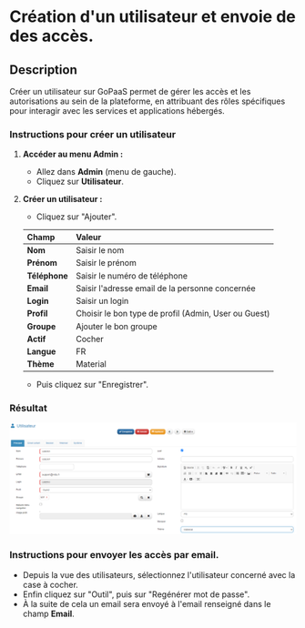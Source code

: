 # Création d'un utilisateur et envoie de des accès.

## Description

Créer un utilisateur sur GoPaaS permet de gérer les accès et les autorisations au sein de la plateforme, en attribuant des rôles spécifiques pour interagir avec les services et applications hébergés.

### Instructions pour créer un utilisateur

1. **Accéder au menu Admin :**
   - Allez dans **Admin** (menu de gauche).
   - Cliquez sur **Utilisateur**.

2. **Créer un utilisateur :**

   - Cliquez sur "Ajouter".

    | **Champ**             | **Valeur**                                             |
    |-----------------------|--------------------------------------------------------|
    | **Nom**               | Saisir le nom                                          |
    | **Prénom**            | Saisir le prénom                                       |
    | **Téléphone**         | Saisir le numéro de téléphone                          |
    | **Email**             | Saisir l'adresse email de la personne concernée        |
    | **Login**             | Saisir un login                                        |
    | **Profil**            | Choisir le bon type de profil (Admin, User ou Guest)   |
    | **Groupe**            | Ajouter le bon groupe                                  |
    | **Actif**             | Cocher                                                 |
    | **Langue**            | FR                                                     |
    | **Thème**             | Material                                               |

    - Puis cliquez sur "Enregistrer".

### Résultat

![screenshot](images/image.png)

### Instructions pour envoyer les accès par email.

- Depuis la vue des utilisateurs, sélectionnez l'utilisateur concerné avec la case à cocher.
- Enfin cliquez sur "Outil", puis sur "Regénérer mot de passe".
- À la suite de cela un email sera envoyé à l'email renseigné dans le champ **Email**.